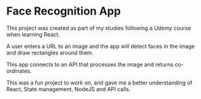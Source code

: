 # Face Recognition App

This project was created as part of my studies following a Udemy course when learning React.

A user enters a URL to an image and the app will detect faces in the image and draw rectangles around them.

This app connects to an API that processes the image and returns co-ordinates.

This was a fun project to work on, and gave me a better understanding of React, State management, NodeJS and API calls.
